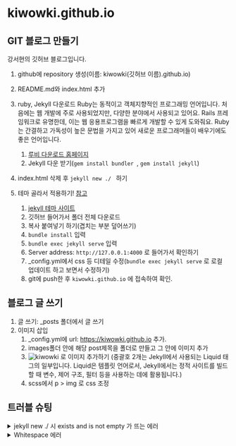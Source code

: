 # kiwowki.github.io

## GIT 블로그 만들기

강서현의 깃허브 블로그입니다.

1.  github에 repository 생성(이름: kiwowki(깃허브 이름).github.io)

2.  README.md와 index.html 추가

3.  ruby, Jekyll 다운로드
    Ruby는 동적이고 객체지향적인 프로그래밍 언어입니다. 처음에는 웹 개발에 주로 사용되었지만, 다양한 분야에서 사용되고 있어요. Rails 프레임워크로 유명한데, 이는 웹 응용프로그램을 빠르게 개발할 수 있게 도와줘요. Ruby는 간결하고 가독성이 높은 문법을 가지고 있어 새로운 프로그래머들이 배우기에도 좋은 언어입니다.

    1. [루비 다운로드 홈페이지](https://rubyinstaller.org/downloads/)
    2. Jekyll 다운 받기(`gem install bundler `, `gem install jekyll`)

4.  index.html 삭제 후 `jekyll new ./ ` 하기

5.  테마 골라서 적용하기! [참고](https://zeddios.tistory.com/1223)
    1.  [jekyll 테마 사이트](https://jamstackthemes.dev/ssg/jekyll/)
    2.  깃허브 들어가서 폴더 전체 다운로드
    3.  복사 붙여넣기 하기(겹치는 부분 덮어쓰기)
    4.  `bundle install` 입력
    5.  `bundle exec jekyll serve` 입력
    6.  Server address: `http://127.0.0.1:4000` 로 들어가서 확인하기
    7.  \_config.yml에서 css 등 디테일 수정(`bundle exec jekyll serve` 로 로컬 업데이트 하고 보면서 수정하기)
    8.  git에 push한 후 `kiwowki.github.io` 에 접속하여 확인.

## 블로그 글 쓰기

1.  글 쓰기: \_posts 폴더에서 글 쓰기
2.  이미지 삽입
    1. \_config.yml에 url: https://kiwowki.github.io 추가.
    2. images폴더 안에 해당 post제목을 폴더로 만들고 그 안에 이미지 추가
    3. ![kiwowki]({{site.url}}/images/2024-01-16-first_posting/blue-4.gif) 로 이미지 추가하기 (중괄호 2개는 Jekyll에서 사용되는 Liquid 태그의 일부입니다. Liquid은 템플릿 언어로서, Jekyll에서는 정적 사이트를 빌드할 때 변수, 제어 구조, 필터 등을 사용하는 데에 활용됩니다.)
    4. scss에서 p > img 로 css 조정

## 트러블 슈팅

<details>
<summary> jekyll new ./ 시 exists and is not empty 가 뜨는 에러</summary>

`jekyll new ./`를 하면

```bash
Conflict: C:/Users/line/Documents/github/kiwowki.github.io exists and is not empty.
Ensure C:/Users/line/Documents/github/kiwowki.github.io is eor else try again with `--force` to proceed and overwritefiles.
```

가 떴다.
index.html을 삭제하고 dir을 통해 확인한 결과 git폴더와 README.md를 빼고는 아무런 파일이 없음에도 비어있지않다는 오류가 떠서 README.md도 삭제한 후 jekyll new ./ 를 실행해서 해결.
참고한 사이트에서는 index.html만 삭제하라고 했는데 이유는 모르겠음.

</details>

<details>
<summary>Whitespace 에러</summary>
유닉스 시스템에서는 한 줄의 끝이 LF(Line Feed)로 이루어지는 반면,
윈도우에서는 줄 하나가 CR(Carriage Return)과 LF, 즉 CRLF로 이루어지는데
Git이 이 둘 중 어느 쪽으로 선택할지 혼란이 온 것이다.

해결방법

`git config --global core.autocrlf true` // 시스템 전체에 적용
⠀
`git config core.autocrlf true` // 해당 프로젝트에만 적용

</details>
